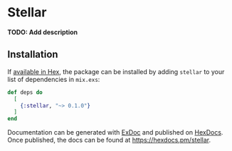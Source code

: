 # Stellar

**TODO: Add description**

## Installation

If [available in Hex](https://hex.pm/docs/publish), the package can be installed
by adding `stellar` to your list of dependencies in `mix.exs`:

```elixir
def deps do
  [
    {:stellar, "~> 0.1.0"}
  ]
end
```

Documentation can be generated with [ExDoc](https://github.com/elixir-lang/ex_doc)
and published on [HexDocs](https://hexdocs.pm). Once published, the docs can
be found at <https://hexdocs.pm/stellar>.

